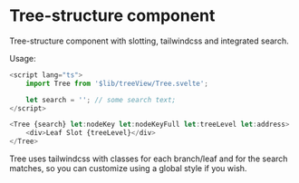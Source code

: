 # Tree-structure component

Tree-structure component with slotting, tailwindcss and integrated search.

Usage:

```javascript
<script lang="ts">
	import Tree from '$lib/treeView/Tree.svelte';

	let search = ''; // some search text;
</script>

<Tree {search} let:nodeKey let:nodeKeyFull let:treeLevel let:address>
	<div>Leaf Slot {treeLevel}</div>
</Tree>
```

Tree uses tailwindcss with classes for each branch/leaf and for the search matches, so you can customize using a global style if you wish.
